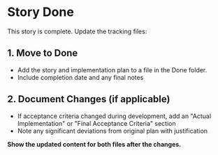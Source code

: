 # Story Done

This story is complete. Update the tracking files:

## 1. Move to Done

- Add the story and implementation plan to a file in the Done folder.
- Include completion date and any final notes

## 2. Document Changes (if applicable)

- If acceptance criteria changed during development, add an "Actual Implementation" or "Final Acceptance Criteria" section
- Note any significant deviations from original plan with justification


**Show the updated content for both files after the changes.**
